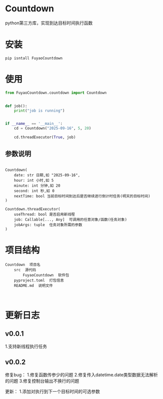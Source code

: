 # Countdown
python第三方库，实现到达目标时间执行函数

# 安装
``pip isntall FuyaoCountdown``

# 使用
```python
from FuyaoCountdown.countdown import Countdown


def job():
    print("job is running")


if __name__ == '__main__':
    cd = Countdown("2025-09-16", 5, 20)

    cd.threadExecutor(True, job)


```

## 参数说明
```text

Countdown(
    date: str 日期,如 "2025-09-16",
    hour: int 小时,如 5
    minute: int 分钟,如 20
    second: int 秒,如 0
    nextTime: bool 当前目标时间到达后是否继续进行倒计时任务(明天的目标时间)
)

Countdown.threadExecutor(
    useThread: bool 是否启用新线程
    job: Callable[..., Any]  可调用的任意对象/函数(任务对象)
    jobArgs: tuple  任务对象所需的参数
)

```


# 项目结构
```text
Countdown  项目名
    src  源代码
        FuyaoCountdown  软件包
    pyproject.toml  打包信息
    README.md  说明文件
    


```


# 更新日志

## v0.0.1
1.支持新线程执行任务

## v0.0.2
修复bug：
1.修复函数传参少的问题
2.修复传入datetime.date类型数据无法解析的问题
3.修复控制台输出不换行的问题

更新：
1.添加对执行到下一个目标时间的可选参数
